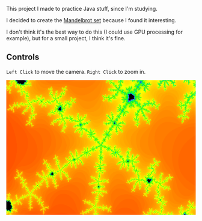 This project I made to practice Java stuff, since I'm studying.

I decided to create the [Mandelbrot set](https://en.wikipedia.org/wiki/Mandelbrot_set) because I found it interesting.

I don't think it's the best way to do this (I could use GPU processing for example), but for a small project, I think it's fine.

## Controls
`Left Click` to move the camera.
`Right Click` to zoom in.

![Fractal Sample](screenshots/fractal.png)